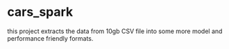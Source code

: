 # cars_spark
this project extracts the data from 10gb CSV file into some more model and performance friendly formats.
